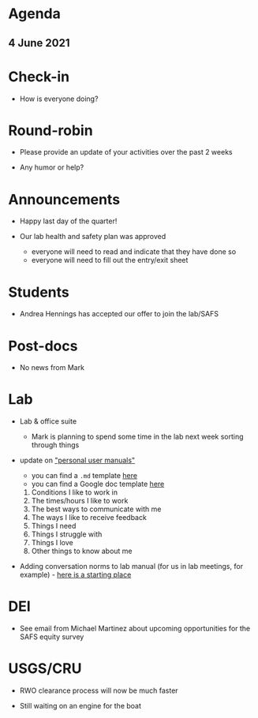 # Agenda

## 4 June 2021


# Check-in

* How is everyone doing?


# Round-robin

* Please provide an update of your activities over the past 2 weeks

* Any humor or help? 


# Announcements

* Happy last day of the quarter!  

* Our lab health and safety plan was approved  
    - everyone will need to read and indicate that they have done so  
    - everyone will need to fill out the entry/exit sheet  

# Students

* Andrea Hennings has accepted our offer to join the lab/SAFS


# Post-docs

* No news from Mark


# Lab

* Lab & office suite

    - Mark is planning to spend some time in the lab next week sorting through things

* update on ["personal user manuals"](https://cassierobinson.medium.com/a-user-manual-for-me-d3a851fbc694)
    
    - you can find a `.md` template [here](https://github.com/scheuerell-lab/onboarding/blob/master/templates/personal-user-manual)
    - you can find a Google doc template [here](https://drive.google.com/drive/folders/1Zj4hHCBoz7lUOGwVx888uz2vQ-gpfBSd)

    1) Conditions I like to work in
    2) The times/hours I like to work
    3) The best ways to communicate with me
    4) The ways I like to receive feedback
    5) Things I need
    6) Things I struggle with
    7) Things I love
    8) Other things to know about me

* Adding conversation norms to lab manual (for us in lab meetings, for example) - [here is a starting place](https://docs.google.com/document/d/1m78cHhDd6mX1DGtszd-WvltQmyTsUsO56yTnJKEWuP0/edit?usp=sharing)

# DEI

* See email from Michael Martinez about upcoming opportunities for the SAFS equity survey


# USGS/CRU

* RWO clearance process will now be much faster

* Still waiting on an engine for the boat
